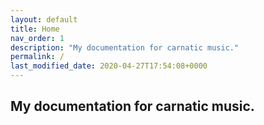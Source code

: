 ```yaml
---
layout: default
title: Home
nav_order: 1
description: "My documentation for carnatic music."
permalink: /
last_modified_date: 2020-04-27T17:54:08+0000
---
```


## My documentation for carnatic music.
